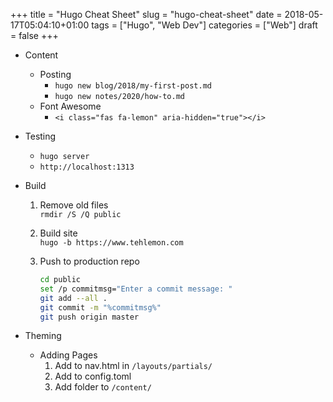 +++
title = "Hugo Cheat Sheet"
slug = "hugo-cheat-sheet"
date = 2018-05-17T05:04:10+01:00
tags = ["Hugo", "Web Dev"]
categories = ["Web"]
draft = false
+++
<!--more-->

* Content
    * Posting
        * `hugo new blog/2018/my-first-post.md`  
        * `hugo new notes/2020/how-to.md`
    * Font Awesome
        * `<i class="fas fa-lemon" aria-hidden="true"></i>`
* Testing
    * `hugo server`  
    * `http://localhost:1313`
* Build
    1. Remove old files  
        `rmdir /S /Q public`
    1. Build site  
        `hugo -b https://www.tehlemon.com`
    1. Push to production repo  

        ```bash
        cd public  
        set /p commitmsg="Enter a commit message: "  
        git add --all .  
        git commit -m "%commitmsg%"  
        git push origin master  
        ```

* Theming
    * Adding Pages
        1. Add to nav.html in `/layouts/partials/`
        2. Add to config.toml
        3. Add folder to `/content/`